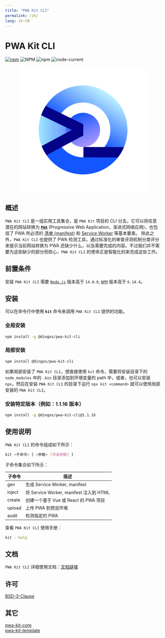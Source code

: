 ```yaml
---
title: "PWA Kit CLI"
permalink: /zh/
lang: zh-CN
---
```


# PWA Kit CLI

[![npm](https://img.shields.io/npm/v/@dingos/pwa-kit-cli)](https://www.npmjs.com/package/@dingos/pwa-kit-cli)
![NPM](https://img.shields.io/npm/l/@dingos/pwa-kit-cli)
![npm](https://img.shields.io/npm/dt/@dingos/pwa-kit-cli)
![node-current](https://img.shields.io/badge/node-%3E=14.0.0-green)

<div align=center>
<img src="/assets/images/icon.png" style="zoom: 40%">
</div>

## 概述

`PWA Kit CLI` 是一组实用工具集合，是 `PWA Kit` 项目的 CLI 分支。它可以将任意潜在的网站转换为 [**`PWA`**](https://web.dev/progressive-web-apps/) (Progressive Web Application，渐进式网络应用)，也包括了 PWA 所必须的 [清单 (manifest)](https://web.dev/add-manifest/) 和 [Service Worker](https://web.dev/learn/pwa/service-workers/) 等基本要素。
除此之外，`PWA Kit CLI` 也提供了 PWA 检测工具，通过标准化的审查评测机制分类评分来提示当前网站转换为 PWA 还缺少什么，以及需要完成的内容。不过我们并不需要为这些缺少的部分而担心，`PWA Kit CLI` 的使命正是智能化的来完成这些工作。

## 前置条件

安装 `PWA Kit CLI` 需要 [`Node.js`](https://nodejs.org/en/download/releases/#ref-1) 版本高于 `14.0.0`, [`NPM`](https://www.npmjs.com/package/npm) 版本高于 `6.14.4`。

## 安装

可以在命令行中使用 **`kit`** 命令来调用 `PWA Kit CLI` 提供的功能。

### 全局安装

```bash
npm install -g @dingos/pwa-kit-cli
```

### 局部安装

```bash
npm install @dingos/pwa-kit-cli
```

如果局部安装了 `PWA Kit CLI`，想直接使用 `kit` 命令，需要将安装目录下的 `node_modules` 中的 `.bin` 目录添加到环境变量的 path 中，或者，也可以安装 `npx`，然后在安装 `PWA Kit CLI` 的目录下运行 `npx kit <command>` 就可以使用局部安装的 `PWA Kit CLI`。

### 安装特定版本（例如：1.1.16 版本）

```bash
npm install -g @dingos/pwa-kit-cli@1.1.16
```

## 使用说明

`PWA Kit CLI` 的命令组成如下所示：

```bash
kit <子命令> [ <参数> [可选参数] ]
```

子命令集合如下所示：

| 子命令 | 描述                                    |
| ------ | --------------------------------------- |
| gen    | 生成 Service Worker, manifest           |
| inject | 将 Service Worker, manifest 注入到 HTML |
| create | 创建一个基于 Vue 或 React 的 PWA 项目   |
| upload | 上传 PWA 到预览环境                     |
| audit  | 检测指定的 PWA                          |

查看 `PWA Kit CLI` 使用手册：

```bash
kit --help
```

## 文档

`PWA Kit CLI` 详细使用文档：[文档链接](https://chinapwa.github.io/zh/usage)

## 许可

[BSD-3-Clause](https://opensource.org/licenses/BSD-3-Clause)

## 其它

[pwa-kit-core](https://www.npmjs.com/package/@dingos/pwa-kit-core)  
[pwa-kit-template](https://www.npmjs.com/package/@dingos/pwa-kit-template)
